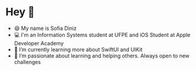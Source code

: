 # Hey 👋
- 😄 My name is Sofia Diniz
- 💻 I'm an Information Systems student at UFPE and iOS Student at Apple Developer Academy
- 🌱 I’m currently learning more about SwiftUI and UIKit
- 🔭 I’m passionate about learning and helping others. Always open to new challenges


